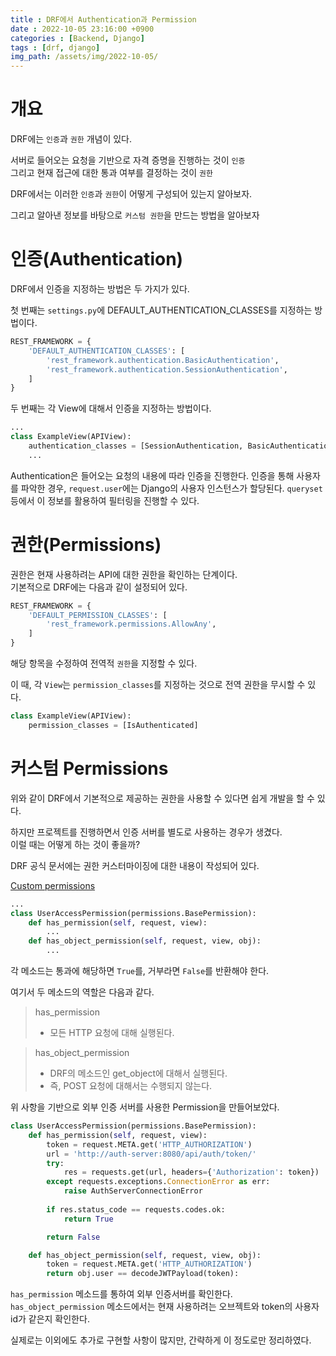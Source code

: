 ```yaml
---
title : DRF에서 Authentication과 Permission
date : 2022-10-05 23:16:00 +0900
categories : [Backend, Django]
tags : [drf, django]
img_path: /assets/img/2022-10-05/
---
```


# 개요
DRF에는 `인증`과 `권한` 개념이 있다.

서버로 들어오는 요청을 기반으로 자격 증명을 진행하는 것이 `인증`  
그리고 현재 접근에 대한 통과 여부를 결정하는 것이 `권한`

DRF에서는 이러한 `인증`과 `권한`이 어떻게 구성되어 있는지 알아보자.

그리고 알아낸 정보를 바탕으로 `커스텀 권한`을 만드는 방법을 알아보자

# 인증(Authentication)
DRF에서 인증을 지정하는 방법은 두 가지가 있다.

첫 번째는 `settings.py`에 DEFAULT_AUTHENTICATION_CLASSES를 지정하는 방법이다.
```python
REST_FRAMEWORK = {
    'DEFAULT_AUTHENTICATION_CLASSES': [
        'rest_framework.authentication.BasicAuthentication',
        'rest_framework.authentication.SessionAuthentication',
    ]
}
```

두 번째는 각 View에 대해서 인증을 지정하는 방법이다.
```python
...
class ExampleView(APIView):
    authentication_classes = [SessionAuthentication, BasicAuthentication]
    ...
```

Authentication은 들어오는 요청의 내용에 따라 인증을 진행한다.
인증을 통해 사용자를 파악한 경우, `request.user`에는 Django의 사용자 인스턴스가 할당된다.
`queryset` 등에서 이 정보를 활용하여 필터링을 진행할 수 있다.

# 권한(Permissions)
권한은 현재 사용하려는 API에 대한 권한을 확인하는 단계이다.  
기본적으로 DRF에는 다음과 같이 설정되어 있다.

```python
REST_FRAMEWORK = {
    'DEFAULT_PERMISSION_CLASSES': [
        'rest_framework.permissions.AllowAny',
    ]
}
```

해당 항목을 수정하여 전역적 `권한`을 지정할 수 있다.

이 때, 각 `View`는 `permission_classes`를 지정하는 것으로 전역 권한을 무시할 수 있다.

```python
class ExampleView(APIView):
    permission_classes = [IsAuthenticated]
```

# 커스텀 Permissions
위와 같이 DRF에서 기본적으로 제공하는 권한을 사용할 수 있다면 쉽게 개발을 할 수 있다.

하지만 프로젝트를 진행하면서 인증 서버를 별도로 사용하는 경우가 생겼다.  
이럴 때는 어떻게 하는 것이 좋을까?

DRF 공식 문서에는 권한 커스터마이징에 대한 내용이 작성되어 있다.

[Custom permissions](https://www.django-rest-framework.org/api-guide/permissions/#custom-permissions)

```python
...
class UserAccessPermission(permissions.BasePermission):
    def has_permission(self, request, view):
        ...
    def has_object_permission(self, request, view, obj):
        ...
```

각 메소드는 통과에 해당하면 `True`를, 거부라면 `False`를 반환해야 한다.

여기서 두 메소드의 역할은 다음과 같다.

> has_permission  
> - 모든 HTTP 요청에 대해 실행된다.

> has_object_permission  
> - DRF의 메소드인 get_object에 대해서 실행된다.  
> - 즉, POST 요청에 대해서는 수행되지 않는다.

위 사항을 기반으로 외부 인증 서버를 사용한 Permission을 만들어보았다.

```python
class UserAccessPermission(permissions.BasePermission):
    def has_permission(self, request, view):
        token = request.META.get('HTTP_AUTHORIZATION')
        url = 'http://auth-server:8080/api/auth/token/'
        try:
            res = requests.get(url, headers={'Authorization': token})
        except requests.exceptions.ConnectionError as err:
            raise AuthServerConnectionError
        
        if res.status_code == requests.codes.ok:
            return True

        return False

    def has_object_permission(self, request, view, obj):
        token = request.META.get('HTTP_AUTHORIZATION')
        return obj.user == decodeJWTPayload(token):

```

`has_permission` 메소드를 통하여 외부 인증서버를 확인한다.
`has_object_permission` 메소드에서는 현재 사용하려는 오브젝트와 token의 사용자 id가 같은지 확인한다.

실제로는 이외에도 추가로 구현할 사항이 많지만, 간략하게 이 정도로만 정리하였다.
